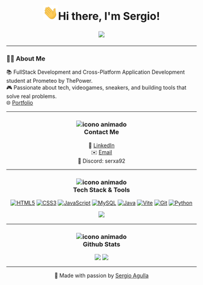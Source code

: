 <h1 align="center"><img src="https://raw.githubusercontent.com/ABSphreak/ABSphreak/master/gifs/Hi.gif" alt="icono animado" width="40" />Hi there, I'm Sergio!</h1>

<h2 align="center" style="margin-top: 0;">
  <img src="https://readme-typing-svg.herokuapp.com?font=Fira+Code&size=28&pause=1000&color=9B30FF&center=true&vCenter=true&multiline=true&width=500&height=120&lines=Fullstack+Developer;Passionate+about+Tech;Always+Learning" />
</h2>

---

### 🧔🏻 About Me

📚 FullStack Development and Cross-Platform Application Development student at Prometeo by ThePower.  
🎮 Passionate about tech, videogames, sneakers, and building tools that solve real problems.  
🌐 [Portfolio](https://sergioagulla.vercel.app/)

---

<h3 align="center"><img src="https://media1.giphy.com/media/v1.Y2lkPTc5MGI3NjExdXJiMTJjMXhjeDc4bTU2OG0ycWVmN2Ewbnpvdmdjdzk4cG12eDIzcyZlcD12MV9pbnRlcm5hbF9naWZfYnlfaWQmY3Q9Zw/l0JM83bF1jbRsTnNu/giphy.gif" alt="icono animado" width="50" /><br>Contact Me</h3>

<p align="center">
  💼 <a href="https://www.linkedin.com/in/sergio-agulla/">LinkedIn</a><br>
  ✉️ <a href="mailto:serxa92@hotmail.com">Email</a><br>
  💬 Discord: serxa92
</p>


---

<h3 align="center">
  <img src="https://i.imgur.com/keSzdVD.gif" alt="icono animado" width="40" /><br>
  Tech Stack & Tools
</h3>


<div align="center">

  <a href="https://developer.mozilla.org/en-US/docs/Web/HTML"><img src="https://img.icons8.com/color/50/html-5.png" alt="HTML5"/></a>
  <a href="https://developer.mozilla.org/en-US/docs/Web/CSS"><img src="https://img.icons8.com/color/50/css3.png" alt="CSS3"/></a>
  <a href="https://developer.mozilla.org/en-US/docs/Web/JavaScript"><img src="https://img.icons8.com/color/50/javascript.png" alt="JavaScript"/></a>
  <a href="https://www.mysql.com/"><img src="https://img.icons8.com/color/50/mysql-logo.png" alt="MySQL"/></a>
  <a href="https://www.java.com/"><img src="https://img.icons8.com/color/50/java-coffee-cup-logo.png" alt="Java"/></a>
  <a href="https://vitejs.dev/"><img src="https://img.icons8.com/color/50/vite.png" alt="Vite"/></a>
  <a href="https://git-scm.com/"><img src="https://img.icons8.com/color/50/git.png" alt="Git"/></a>
  <a href="https://www.python.org/"><img src="https://img.icons8.com/color/50/python.png" alt="Python"/></a>


  <img src="https://github-readme-stats.vercel.app/api/top-langs/?username=serxa92&layout=compact&theme=radical" />

</div>

---
<h3 align="center">
  <img src="https://media.giphy.com/media/iY8CRBdQXODJSCERIr/giphy.gif" alt="icono animado" width="40" /><br>
  Github Stats
</h3>
<p align="center">
  <img width="48%" src="https://github-readme-stats.vercel.app/api?username=serxa92&show_icons=true&theme=radical" />
  <img width="48%" src="https://github-readme-streak-stats.herokuapp.com/?user=serxa92&theme=radical" />
</p>

---

<p align="center">
  🌱 Made with passion by <a href="https://github.com/serxa92">Sergio Agulla</a>
</p>

